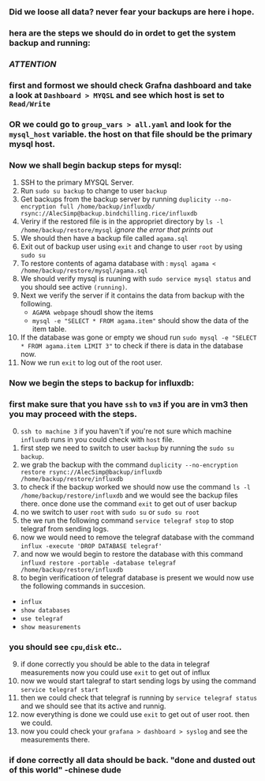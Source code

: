 ### Did we loose all data? never fear your backups are here i hope.
### hera are the steps we should do in ordet to get the system backup and running:

### *ATTENTION*
### first and formost we should check Grafna dashboard and take a look at `Dashboard > MYQSL` and see which host is set to `Read/Write`
### OR we could go to `group_vars > all.yaml` and look for the `mysql_host` variable. the host on that file should be the primary mysql host.

### Now we shall begin backup steps for mysql:
1. SSH to the primary MYSQL Server.
2. Run `sudo su backup` to change to user `backup`
3. Get backups from the backup server by running `duplicity --no-encryption full /home/backup/influxdb/ rsync://AlecSimp@backup.bindchilling.rice/influxdb`
4. Veriry if the restored file is in the appropriet directory by `ls -l /home/backup/restore/mysql` *ignore the error that prints out*
5. We should then have a backup file called `agama.sql`
6. Exit out of backup user using `exit` and change to user `root` by using `sudo su`
7. To restore contents of agama database with : `mysql agama < /home/backup/restore/mysql/agama.sql`
8. We should verify mysql is ruuning with `sudo service mysql status` and you should see active `(running)`.
9. Next we verify the server if it contains the data from backup with the following.
    - `AGAMA webpage` shoudl show the items
    - `mysql -e "SELECT * FROM agama.item"` should show the data of the item table.
10. If the database was gone or empty we shoud run `sudo mysql -e "SELECT * FROM agama.item LIMIT 3"` to check if there is data in the database now.
11. Now we run `exit` to log out of the root user.

### Now we begin the steps to backup for influxdb:
### first make sure that you have `ssh` to `vm3` if you are in vm3 then you may proceed with the steps.

0. `ssh to machine 3` if you haven't if you're not sure which machine `influxdb` runs in you could check with `host` file.
1. first step we need to switch to user `backup` by running the `sudo su backup`.
2. we grab the backup with the command `duplicity --no-encryption restore rsync://AlecSimp@backup/influxdb /home/backup/restore/influxdb` 
3. to check if the backup worked we should now use the command `ls -l /home/backup/restore/influxdb` and we would see the backup files there. once done use the command `exit` to get out of user backup
4. no we switch to user `root` with `sudo su` or `sudo su root`
5. the we run the following command `service telegraf stop` to stop telegraf from sending logs.
6. now we would need to remove the telegraf database with the command `influx -execute 'DROP DATABASE telegraf'`
7. and now we would begin to restore the database with this command `influxd restore -portable -database telegraf /home/backup/restore/influxdb`
8. to begin verificatioon of telegraf database is present we would now use the following commands in succesion.
 - `influx`
 - `show databases`
 - `use telegraf`
 - `show measurements`
### you should see `cpu`,`disk` etc..
9. if done correctly you should be able to the data in telegraf measurements now you could use `exit` to get out of influx
10. now we would start talegraf to start sending logs by using the command `service telegraf start`
11. then we could check that telegraf is running by `service telegraf status` and we should see that its active and runnig. 
12. now everything is done we could use `exit` to get out of user root. then we could.
13. now you could check your `grafana > dashboard > syslog` and see the measurements there.

### if done correctly all data should be back. "done and dusted out of this world" -chinese dude